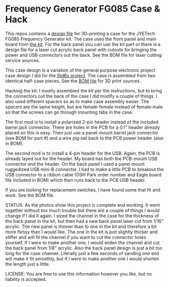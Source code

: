 Frequency Generator FG085 Case & Hack
=====================================

This repos contains a [design file](https://github.com/uChip/FG085-Case/blob/master/FuncGenhalfcase1.1.stl) for 3D-printing a case for the JYETech FG085 Frequency Generator kit.  The case uses the front panel and main board from [the kit](http://www.jyetech.com/Products/085/e085K.php).  For the back panel you can use the kit part or there is a design file for a laser cut acrylic back panel with cutouts for bringing the power and USB connectors out the back.  See the BOM file for laser cutting service sources.  

This case design is a variation of the general purpose electronic project case design I did for the [StdBx project](http://www.github.com/StdBx/Series100).  The case is assembled from two identical half-case pieces.  See the [BOM file]() for 3D print sources.  

Hacking the kit:  I mostly assembled the kit per the instructions, but to bring the connectors out the back of the case I did modify a couple of things.  I also used different spacers so as to make case assembly easier.  The spacers are the same height, but are female-female instead of female-male so that the screws can go through mounting tabs in the case.  

The first mod is to install a polarized 2-pin header instead of the included barrel jack connector.  There are holes in the PCB for a 0.1" header already placed so this is easy.  Then just use a panel-mount barrel jack connector (see BOM for part #) and a wire pig-tail back to the PCB power header (also in BOM).  

The second mod is to install a 4-pin header for the USB.  Again, the PCB is already layed out for the header.  My board has both the PCB-mount USB connector and the header.  On the back panel I used a panel mount ruggedized USB mini-B connector.  I had to make a little PCB to breakout the USB connector to a ribbon cable (OSH Park order number and Eagle board file included in BOM) which then runs back to the PCB USB header.  

If you are looking for replacement switches, I have found some that fit and work.  See the BOM file.  

STATUS: As the photos show this project is complete and working.  It went together without too much trouble but there are a couple of things I would change if I did it again.  I sized the channel in the case for the thickness of the back panel in the kit, but then had a new back panel laser cut from 1/16" acrylic.  The new panel is thinner than to one in the kit and therefore a bit more flimsy than I would like.  The one in the kit is just slightly thicker and stiffer and will fit the channel if you want to cut the connector holes yourself.  If I were to make another one, I would widen the channel and cut the back panel from 1/8" acrylic.  Also the back panel design is just a bit too long for the case channel.  Literally just a few seconds of sanding one end will make it fit smoothly, but if I were to make another one I would shorten the length just a little.  

LICENSE: You are free to use this information however you like, but no liability is accepted.  

